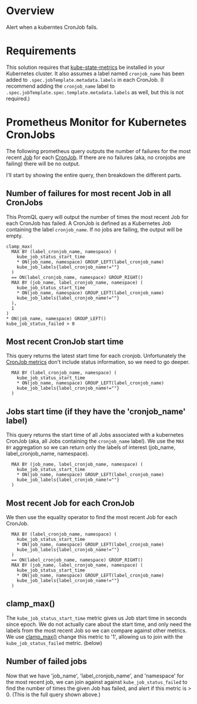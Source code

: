 # Overview
Alert when a kuberntes CronJob fails.

# Requirements
This solution requires that [kube-state-metrics](https://github.com/kubernetes/kube-state-metrics) be installed in your Kubernetes cluster. It also assumes a label named `cronjob_name` has been added to `.spec.jobTemplate.metadata.labels` in each CronJob. (I recommend adding the `cronjob_name` label to `.spec.jobTemplate.spec.template.metadata.labels` as well, but this is not required.)

# Prometheus Monitor for Kubernetes CronJobs
The following prometheus query outputs the number of failures for the most recent [Job](https://kubernetes.io/docs/concepts/workloads/controllers/job/) for each [CronJob](https://kubernetes.io/docs/concepts/workloads/controllers/cron-jobs/). If there are no failures (aka, no cronjobs are failing) there will be no output.

I'll start by showing the entire query, then breakdown the different parts.

## Number of failures for most recent Job in all CronJobs
This PromQL query will output the number of times the most recent Job for each CronJob has failed. A CronJob is defined as a Kubernetes Job containing the label `cronjob_name`. If no jobs are failing, the output will be empty.
```
clamp_max(
  MAX BY (label_cronjob_name, namespace) (
    kube_job_status_start_time
    * ON(job_name, namespace) GROUP_LEFT(label_cronjob_name)
    kube_job_labels{label_cronjob_name!=""}
  )
  == ON(label_cronjob_name, namespace) GROUP_RIGHT()
  MAX BY (job_name, label_cronjob_name, namespace) (
    kube_job_status_start_time
    * ON(job_name, namespace) GROUP_LEFT(label_cronjob_name)
    kube_job_labels{label_cronjob_name!=""}
  ),
  1
)
* ON(job_name, namespace) GROUP_LEFT()
kube_job_status_failed > 0
```

## Most recent CronJob start time
This query returns the latest start time for each cronjob. Unfortunately the [CronJob metrics](https://github.com/kubernetes/kube-state-metrics/blob/master/docs/cronjob-metrics.md) don't include status information, so we need to go deeper.
```
  MAX BY (label_cronjob_name, namespace) (
    kube_job_status_start_time
    * ON(job_name, namespace) GROUP_LEFT(label_cronjob_name)
    kube_job_labels{label_cronjob_name!=""}
  )
```

## Jobs start time (if they have the 'cronjob_name' label)
This query returns the start time of all Jobs associated with a kubernetes CronJob (aka, all Jobs containing the `cronjob_name` label). We use the `MAX BY` aggregation so we can return only the labels of interest (job_name, label_cronjob_name, namespace).
```
  MAX BY (job_name, label_cronjob_name, namespace) (
    kube_job_status_start_time
    * ON(job_name, namespace) GROUP_LEFT(label_cronjob_name)
    kube_job_labels{label_cronjob_name!=""}
  )
```

## Most recent Job for each CronJob
We then use the equality operator to find the most recent Job for each CronJob.
```
  MAX BY (label_cronjob_name, namespace) (
    kube_job_status_start_time
    * ON(job_name, namespace) GROUP_LEFT(label_cronjob_name)
    kube_job_labels{label_cronjob_name!=""}
  )
  == ON(label_cronjob_name, namespace) GROUP_RIGHT()
  MAX BY (job_name, label_cronjob_name, namespace) (
    kube_job_status_start_time
    * ON(job_name, namespace) GROUP_LEFT(label_cronjob_name)
    kube_job_labels{label_cronjob_name!=""}
  )
```

## clamp_max()
The `kube_job_status_start_time` metric gives us Job start time in seconds since epoch. We do not actually care about the start time, and only need the labels from the most recent Job so we can compare against other metrics. We use [clamp_max()](https://prometheus.io/docs/prometheus/latest/querying/functions/#clamp_max) change this metric to '1', allowing us to join with the `kube_job_status_failed` metric. (below)

## Number of failed jobs
Now that we have 'job_name', 'label_cronjob_name', and 'namespace' for the most recent job, we can join against against `kube_job_status_failed` to find the number of times the given Job has failed, and alert if this metric is > 0. (This is the full query shown above.)
